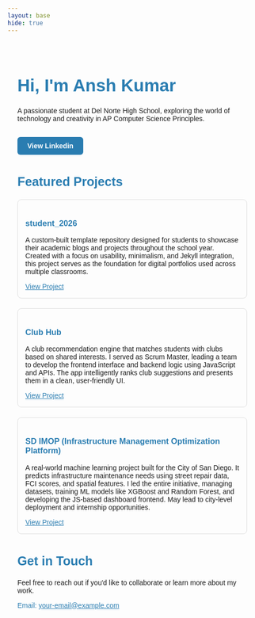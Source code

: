 ```yaml
---
layout: base
hide: true
---
```


<div style="max-width: 800px; margin: auto; padding: 20px; font-family: sans-serif;">

<!-- Hero Section -->
<h1 style="color: #2A7DB1; font-size: 2.5em; font-weight: bold;">Hi, I'm Ansh Kumar</h1>
<p>A passionate student at Del Norte High School, exploring the world of technology and creativity in AP Computer Science Principles.</p>

<p><a href="https://www.linkedin.com/in/ansh-kumar-433256291/" style="display: inline-block; margin-top: 15px; padding: 10px 20px; background-color: #2A7DB1; color: white; text-decoration: none; font-weight: bold; border-radius: 6px;">View Linkedin</a></p>

<!-- Featured Projects -->
<h2 style="margin-top: 40px; font-size: 1.8em; color: #2A7DB1;">Featured Projects</h2>

<div style="display: grid; grid-template-columns: 1fr; gap: 20px;">
  <div style="border: 1px solid #ddd; padding: 15px; border-radius: 8px;">
    <h3 style="color: #2A7DB1;">student_2026</h3>
    <p>A custom-built template repository designed for students to showcase their academic blogs and projects throughout the school year. Created with a focus on usability, minimalism, and Jekyll integration, this project serves as the foundation for digital portfolios used across multiple classrooms.</p>
    <a href="https://github.com/adik1025/student_2026" style="color: #2A7DB1; text-decoration: underline;">View Project</a>
  </div>

  <div style="border: 1px solid #ddd; padding: 15px; border-radius: 8px;">
    <h3 style="color: #2A7DB1;">Club Hub</h3>
    <p>A club recommendation engine that matches students with clubs based on shared interests. I served as Scrum Master, leading a team to develop the frontend interface and backend logic using JavaScript and APIs. The app intelligently ranks club suggestions and presents them in a clean, user-friendly UI.</p>
    <a href="https://github.com/magic005/Club_Hub_Frontend" style="color: #2A7DB1; text-decoration: underline;">View Project</a>
  </div>

  <div style="border: 1px solid #ddd; padding: 15px; border-radius: 8px;">
    <h3 style="color: #2A7DB1;">SD IMOP (Infrastructure Management Optimization Platform)</h3>
    <p>A real-world machine learning project built for the City of San Diego. It predicts infrastructure maintenance needs using street repair data, FCI scores, and spatial features. I led the entire initiative, managing datasets, training ML models like XGBoost and Random Forest, and developing the JS-based dashboard frontend. May lead to city-level deployment and internship opportunities.</p>
    <a href="https://github.com/adik1025/imop_frontend" style="color: #2A7DB1; text-decoration: underline;">View Project</a>
  </div>
</div>

<!-- Contact Section -->
<h2 style="margin-top: 40px; font-size: 1.8em; color: #2A7DB1;">Get in Touch</h2>
<p>Feel free to reach out if you'd like to collaborate or learn more about my work.</p>
<p style="color: #2A7DB1;">Email: <a href="mailto:your-email@example.com" style="color: #2A7DB1; text-decoration: underline;">your-email@example.com</a></p>

</div>